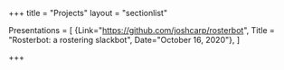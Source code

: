 +++
title = "Projects"
layout = "sectionlist"

Presentations = [
{Link="https://github.com/joshcarp/rosterbot", Title = "Rosterbot: a rostering slackbot", Date="October 16, 2020"},
]

+++